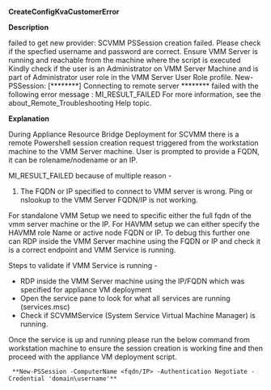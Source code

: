 **CreateConfigKvaCustomerError**

**Description**
  
  failed to get new provider:  SCVMM PSSession creation failed. Please check if the specfied username and password are correct. Ensure VMM Server is running and reachable from the machine where the script is executed Kindly check if the user is an Administrator on VMM Server Machine and is part of Administrator user role in the VMM Server User Role profile.
  New-PSSession: [********] Connecting to remote server ******** failed with the following error message : MI_RESULT_FAILED For more information, see the about_Remote_Troubleshooting Help topic.

**Explanation**

During Appliance Resource Bridge Deployment for SCVMM there is a remote Powershell session creation request triggered from the workstation machine to the VMM Server machine. User is prompted to provide a FQDN, it can be rolename/nodename or an IP.


MI_RESULT_FAILED because of multiple reason -
1) The FQDN or IP specified to connect to VMM server is wrong. Ping or nslookup to the VMM Server FQDN/IP is not working.

For standalone VMM Setup we need to specific either the full fqdn of the vmm server machine or the IP. For HAVMM setup we can either specify the HAVMM role Name or active node FQDN or IP.
To debug this further one can RDP inside the VMM Server machine using the FQDN or IP and check it is a correct endpoint and VMM Service is running.

Steps to validate if VMM Service is running -
- RDP inside the VMM Server machine using the IP/FQDN which was specified for appliance VM deployment
- Open the service pane to look for what all services are running (services.msc)
- Check if SCVMMService (System Service Virtual Machine Manager) is running.

Once the service is up and running please run the below command from workstation machine to ensure the session creation is working fine and then proceed with the appliance VM deployment script.

     **New-PSSession -ComputerName <fqdn/IP> -Authentication Negotiate -Credential 'domain\username'** 

